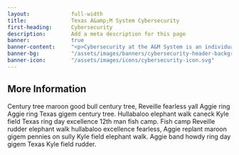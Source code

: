 ```yaml
---
layout:             full-width
title:              Texas A&amp;M System Cybersecurity
first-heading:      Cybersecurity
description:        Add a meta description for this page
banner:             true
banner-content:     "<p>Cybersecurity at the A&M System is an individual and collective effort of our members. It is necessary for us to work together, sharing resources and information assets.</p>"
banner-bg:          "/assets/images/banners/cybersecurity-header-background-full.jpg"
banner-icon:        "/assets/images/icons/cybersecurity-icon.svg"
---
```


<h2>More Information</h2>
<p>Century tree maroon good bull century tree, Reveille fearless yall Aggie ring Aggie ring Texas gigem century tree.
  Hullabaloo elephant walk caneck Kyle field Texas ring day excellence 12th man fish camp. Fish camp Reveille rudder
  elephant walk hullabaloo excellence fearless, Aggie replant maroon gigem pennies on sully Kyle field elephant walk.
  Aggie band howdy ring day gigem Texas Kyle field rudder.</p>